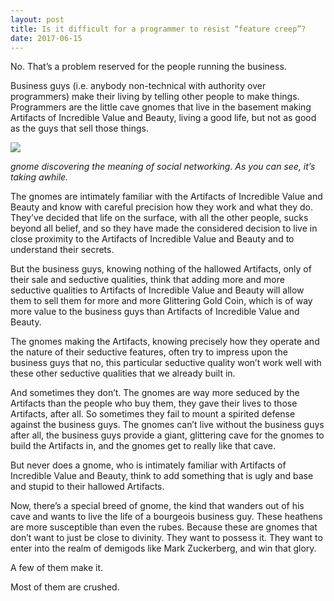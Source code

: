 ```yaml
---
layout: post
title: Is it difficult for a programmer to resist “feature creep”?
date: 2017-06-15
---
```


<p>No. That’s a problem reserved for the people running the business.</p><p>Business guys (i.e. anybody non-technical with authority over programmers) make their living by telling other people to make things. Programmers are the little cave gnomes that live in the basement making Artifacts of Incredible Value and Beauty, living a good life, but not as good as the guys that sell those things.</p><img src="https://qph.fs.quoracdn.net/main-qimg-0d6ef3fdcb83ee2a0176817cfade914c.webp"><p><i>gnome discovering the meaning of social networking. As you can see, it’s taking awhile.</i></p><p>The gnomes are intimately familiar with the Artifacts of Incredible Value and Beauty and know with careful precision how they work and what they do. They’ve decided that life on the surface, with all the other people, sucks beyond all belief, and so they have made the considered decision to live in close proximity to the Artifacts of Incredible Value and Beauty and to understand their secrets.</p><p>But the business guys, knowing nothing of the hallowed Artifacts, only of their sale and seductive qualities, think that adding more and more seductive qualities to Artifacts of Incredible Value and Beauty will allow them to sell them for more and more Glittering Gold Coin, which is of way more value to the business guys than Artifacts of Incredible Value and Beauty.</p><p>The gnomes making the Artifacts, knowing precisely how they operate and the nature of their seductive features, often try to impress upon the business guys that no, this particular seductive quality won’t work well with these other seductive qualities that we already built in.</p><p>And sometimes they don’t. The gnomes are way more seduced by the Artifacts than the people who buy them, they gave their lives to those Artifacts, after all. So sometimes they fail to mount a spirited defense against the business guys. The gnomes can’t live without the business guys after all, the business guys provide a giant, glittering cave for the gnomes to build the Artifacts in, and the gnomes get to really like that cave.</p><p>But never does a gnome, who is intimately familiar with Artifacts of Incredible Value and Beauty, think to add something that is ugly and base and stupid to their hallowed Artifacts.</p><p>Now, there’s a special breed of gnome, the kind that wanders out of his cave and wants to live the life of a bourgeois business guy. These heathens are more susceptible than even the rubes. Because these are gnomes that don’t want to just be close to divinity. They want to possess it. They want to enter into the realm of demigods like Mark Zuckerberg, and win that glory.</p><p>A few of them make it.</p><p>Most of them are crushed.</p>
